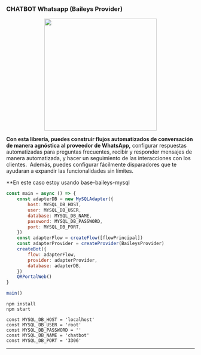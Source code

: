 ### CHATBOT Whatsapp (Baileys Provider)

<p align="center">
  <img width="300" src="https://i.imgur.com/Oauef6t.png">
</p>


**Con esta librería, puedes construir flujos automatizados de conversación de manera agnóstica al proveedor de WhatsApp,** configurar respuestas automatizadas para preguntas frecuentes, recibir y responder mensajes de manera automatizada, y hacer un seguimiento de las interacciones con los clientes.  Además, puedes configurar fácilmente disparadores que te ayudaran a expandir las funcionalidades sin límites.

**En este caso estoy usando base-baileys-mysql

```js
const main = async () => {
    const adapterDB = new MySQLAdapter({
        host: MYSQL_DB_HOST,
        user: MYSQL_DB_USER,
        database: MYSQL_DB_NAME,
        password: MYSQL_DB_PASSWORD,
        port: MYSQL_DB_PORT,
    })
    const adapterFlow = createFlow([flowPrincipal])
    const adapterProvider = createProvider(BaileysProvider)
    createBot({
        flow: adapterFlow,
        provider: adapterProvider,
        database: adapterDB,
    })
    QRPortalWeb()
}

main()
```

```
npm install
npm start
```

```
const MYSQL_DB_HOST = 'localhost'
const MYSQL_DB_USER = 'root'
const MYSQL_DB_PASSWORD = ''
const MYSQL_DB_NAME = 'chatbot'
const MYSQL_DB_PORT = '3306'
```
---
